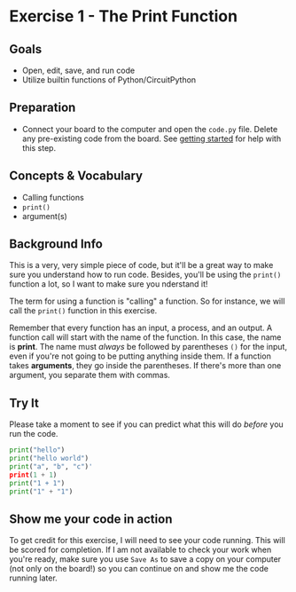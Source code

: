 # Exercise 1 - The Print Function

## Goals
- Open, edit, save, and run code
- Utilize builtin functions of Python/CircuitPython

## Preparation
- Connect your board to the computer and open the `code.py` file. Delete any pre-existing code from the board. See [getting started](../getting-started.md) for help with this step.

## Concepts & Vocabulary
- Calling functions
- `print()`
- argument(s)

## Background Info

This is a very, very simple piece of code, but it'll be a great way to make sure you understand how to run code. Besides, you'll be using the `print()` function a lot, so I want to make sure you nderstand it!

The term for using a function is "calling" a function. So for instance, we will call the `print()` function in this exercise.

Remember that every function has an input, a process, and an output. A function call will start with the name of the function. In this case, the name is **print**. The name must *always* be followed by parentheses `()` for the input, even if you're not going to be putting anything inside them. If a function takes **arguments**, they go inside the parentheses. If there's more than one argument, you separate them with commas.

## Try It

Please take a moment to see if you can predict what this will do *before* you run the code.

```python
print("hello")
print("hello world")
print("a", "b", "c")'
print(1 + 1)
print("1 + 1")
print("1" + "1")
```

## Show me your code in action

To get credit for this exercise, I will need to see your code running. This will be scored for completion. If I am not available to check your work when you're ready, make sure you use `Save As` to save a copy on your computer (not only on the board!) so you can continue on and show me the code running later.